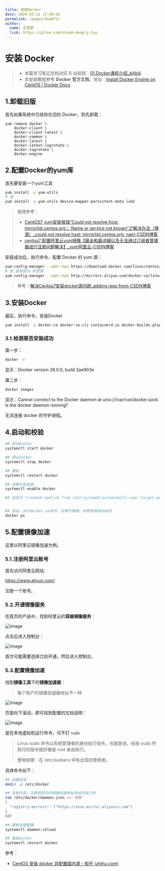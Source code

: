 ```yaml
---
title: 安装Docker
date: 2024-03-31 17:09:42
permalink: /pages/44a072/
author: 
  name: 王菜菜
  link: https://gitee.com/dream-deeply-tyu
---
```

# 安装 Docker

> - 本篇学习笔记文档对应 B 站视频：[01.Docker课程介绍_bilibili](https://www.bilibili.com/video/BV1HP4118797?p=1&vd_source=d130139a92227a66fb558961b98507cb)
> - 本安装教程参考 **Docker 官方文档**，地址：[Install Docker Engine on CentOS | Docker Docs](https://docs.docker.com/engine/install/centos/)

## 1.卸载旧版

首先如果系统中已经存在旧的 Docker，则先卸载：

```Shell
yum remove docker \
    docker-client \
    docker-client-latest \
    docker-common \
    docker-latest \
    docker-latest-logrotate \
    docker-logrotate \
    docker-engine
```

## 2.配置Docker的yum库

首先要安装一个yum工具

```Bash
yum install -y yum-utils
# 或
yum install -y yum-utils device-mapper-persistent-data lvm2
```

> 报错参考：
>
> - [CentOS7 yum安装报错“Could not resolve host: mirrorlist.centos.org； Name or service not known“之解决办法（换源）_could not resolve host: mirrorlist.centos.org; nam-CSDN博客](https://blog.csdn.net/masound/article/details/140123479)
> - [centos7 配置阿里云yum镜像【最全和最详细以及无法通过订阅者管理器进行注册问题解决】_yum阿里云-CSDN博客](https://blog.csdn.net/qq_23859799/article/details/131876113)

安装成功后，执行命令，配置 Docker 的 yum 源：

```Bash
yum-config-manager --add-repo https://download.docker.com/linux/centos/docker-ce.repo
# 或 使用国内 阿里源
yum-config-manager --add-repo http://mirrors.aliyun.com/docker-ce/linux/centos/docker-ce.repo
```

> 参考：[解决Centos7安装docker源问题_adding repo from-CSDN博客](https://blog.csdn.net/qq_37272999/article/details/86769520)

## 3.安装Docker

最后，执行命令，安装Docker

```Bash
yum install -y docker-ce docker-ce-cli containerd.io docker-buildx-plugin docker-compose-plugin
```

### 3.1.检测是否安装成功

第一步：

```Bash
docker -v
```

显示：Docker version 26.0.0, build 2ae903e

第二步：

```Bash
docker images
```

显示：Cannot connect to the Docker daemon at unix:///var/run/docker.sock. Is the docker daemon running?

无法连接 docker 的守护进程。

## 4.启动和校验

```Bash
## 启动Docker
systemctl start docker

## 停止Docker
systemctl stop docker

## 重启
systemctl restart docker

## 设置开机自启
systemctl enable docker

## 会显示：Created symlink from /etc/systemd/system/multi-user.target.wants/docker.service to /usr/lib/systemd/system/docker.service.


## 启动，执行docker ps命令，如果不报错，说明安装启动成功
docker ps
```

## 5.配置镜像加速

这里以阿里云镜像加速为例。

### 5.1.注册阿里云账号

首先访问阿里云网站:

https://www.aliyun.com/

注册一个账号。

### 5.2.开通镜像服务

在首页的产品中，找到阿里云的**容器镜像服务**：

![image](https://cmty256.github.io/picx-images-hosting/microservice/image.1vyg3ae9n6.webp)

点击后进入控制台：

![image](https://cmty256.github.io/picx-images-hosting/microservice/image.lvao25lv.webp)

首次可能需要选择立刻开通，然后进入控制台。

### 5.3.配置镜像加速

找到**镜像工具**下的**镜像加速器**：

> 每个账户的镜像加速器地址不一样

![image](https://cmty256.github.io/picx-images-hosting/microservice/image.4912khsvmc.webp)

页面向下滚动，即可找到配置的文档说明：

![image](https://cmty256.github.io/picx-images-hosting/microservice/image.lvao3bws.webp)

是在本地虚拟机运行命令，可不打 `sudo`

> Linux sudo 命令以系统管理者的身份执行指令，也就是说，经由 sudo 所执行的指令就好像是 root 亲自执行。
>
> 使用权限：在 /etc/sudoers 中有出现的使用者。

具体命令如下：

```Bash
## 创建目录
mkdir -p /etc/docker

## 复制内容，注意把其中的镜像加速地址改成你自己的
tee /etc/docker/daemon.json <<-'EOF'
{
  "registry-mirrors": ["https://xxxx.mirror.aliyuncs.com"]
}
EOF

## 重新加载配置
systemctl daemon-reload

## 重启Docker
systemctl restart docker
```



参考：

- [CentOS 安装 docker 并配置国内源 - 知乎 (zhihu.com)](https://zhuanlan.zhihu.com/p/653306436)